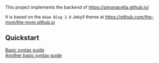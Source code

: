 This project implements the backend of https://simonacella.github.io/

It is based on the `Adam Blog 2.0` Jekyll theme at https://github.com/the-mvm/the-mvm.github.io

## Quickstart

[Basic syntax guide](https://docs.github.com/en/get-started/writing-on-github/getting-started-with-writing-and-formatting-on-github/basic-writing-and-formatting-syntax)  
[Another basic syntax guide](https://www.markdownguide.org/basic-syntax/)


